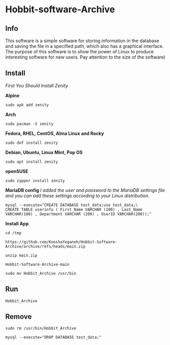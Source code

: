 # Hobbit-software-Archive





## Info

This software is a simple software for storing information in the database and saving the file in a specified path, which also has a graphical interface. The purpose of this software is to show the power of Linux to produce interesting software for new users. Pay attention to the size of the software)




## Install

*First You Should Install Zenity*

**Alpine**
```
sudo apk add zenity
```

**Arch**
```
sudo pacman -S zenity
```
**Fedora, RHEL, CentOS, Alma Linux and Rocky**
```
sudo dnf install zenity
```
**Debian, Ubuntu, Linux Mint, Pop OS**
```
sudo apt install zenity
```
**openSUSE**
```
sudo zypper install zenity
```

**MariaDB config**
*I added the user and password to the MariaDB settings file and you can add these settings according to your Linux distribution.*


```
mysql --execute="CREATE DATABASE test_data;use test_data;\
CREATE TABLE userinfo ( First_Name VARCHAR (100) , Last_Name VARCHAR(100) , Department VARCHAR (200) , UserID VARCHAR(200));"

```



**Install App**

```
cd /tmp
```

```
https://github.com/KooshaYeganeh/Hobbit-Software-Archive/archive/refs/heads/main.zip
```

```
unzip main.zip
```
```
Hobbit-Software-Archive-main
```

```
sudo mv Hobbit_Archive /usr/bin
```

## Run

```
Hobbit_Archive
```


## Remove

```
sudo rm /usr/bin/Hobbit_Archive
```
```
mysql --execute="DROP DATABASE test_data;"
```
